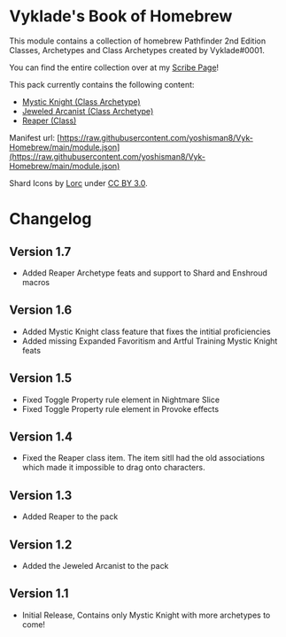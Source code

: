 # Vyklade's Book of Homebrew

This module contains a collection of homebrew Pathfinder 2nd Edition Classes, Archetypes and Class Archetypes created by Vyklade#0001. 

You can find the entire collection over at my [Scribe Page](https://scribe.pf2.tools/v/Lpmolb4Q)!

This pack currently contains the following content:

* [Mystic Knight (Class Archetype)](https://scribe.pf2.tools/v/69Mdysm6-mystic-knight)
* [Jeweled Arcanist (Class Archetype)](https://scribe.pf2.tools/v/4lVFFbQs)
* [Reaper (Class)](https://scribe.pf2.tools/v/5mOhtZcQ)

Manifest url: [https://raw.githubusercontent.com/yoshisman8/Vyk-Homebrew/main/module.json](https://raw.githubusercontent.com/yoshisman8/Vyk-Homebrew/main/module.json)

Shard Icons by [Lorc](https://lorcblog.blogspot.com/) under [CC BY 3.0](http://creativecommons.org/licenses/by/3.0/).

# Changelog

## Version 1.7

* Added Reaper Archetype feats and support to Shard and Enshroud macros

## Version 1.6

* Added Mystic Knight class feature that fixes the intitial proficiencies
* Added missing Expanded Favoritism and Artful Training Mystic Knight feats

## Version 1.5

* Fixed Toggle Property rule element in Nightmare Slice
* Fixed Toggle Property rule element in Provoke effects

## Version 1.4

* Fixed the Reaper class item. The item sitll had the old associations which made it impossible to drag onto characters.

## Version 1.3

* Added Reaper to the pack

## Version 1.2

* Added the Jeweled Arcanist to the pack

## Version 1.1

* Initial Release, Contains only Mystic Knight with more archetypes to come!




